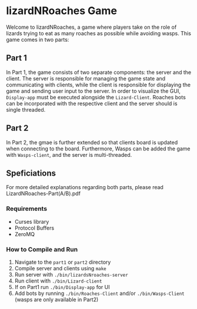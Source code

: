 # lizardNRoaches Game

Welcome to lizardNRoaches, a game where players take on the role of lizards trying to eat as many roaches as possible while avoiding wasps. This game comes in two parts:

## Part 1
In Part 1, the game consists of two separate components: the server and the client. The server is responsible for managing the game state and communicating with clients, while the client is responsible for displaying the game and sending user input to the server. In order to visualize the GUI, `Display-app` must be executed alongside the `Lizard-Client`. Roaches bots can be incorporated with the respective client and the server should is single threaded.

## Part 2
In Part 2, the gmae is further extended so that clients board is updated when connecting to the board. Furthermore, Wasps can be added the game with `Wasps-client`, and the server is multi-threaded.

## Speficiations
For more detailed explanations regarding both parts, please read LizardNRoaches-Part(A/B).pdf

### Requirements
- Curses library
- Protocol Buffers
- ZeroMQ

### How to Compile and Run
1. Navigate to the `part1` or `part2` directory
2. Compile server and clients using `make`
3. Run server with `./bin/lizardsNroaches-server`
4. Run client with `./bin/Lizard-client`
5. If on Part1 run `./bin/Display-app` for UI
6. Add bots by running `./bin/Roaches-Client` and/or `./bin/Wasps-Client` (wasps are only available in Part2)

